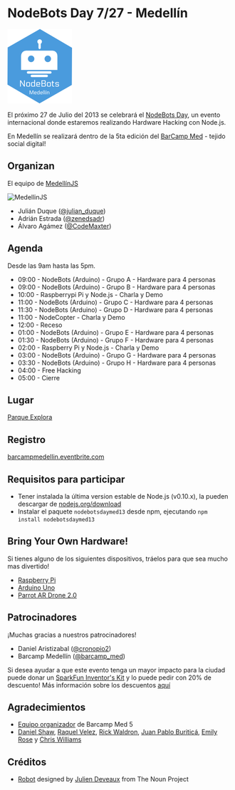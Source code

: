 # NodeBots Day 7/27 - Medellín

![NodeBots Medellín](img/nodebots.png)

El próximo 27 de Julio del 2013 se celebrará el [NodeBots Day](http://nodebotsday.com), un evento internacional donde estaremos realizando Hardware Hacking con Node.js.

En Medellín se realizará dentro de la 5ta edición del [BarCamp Med](http://www.barcampmedellin.org/) - tejido social digital!

## Organizan
El equipo de [MedellínJS](http://medellinjs.org)

![MedellinJS](http://photos4.meetupstatic.com/photos/event/b/c/5/e/global_164568222.jpeg)

* Julián Duque ([@julian_duque](http://twitter.com/julian_duque))
* Adrián Estrada ([@zenedsadr](http://twitter.com/zenedsadr))
* Álvaro Agámez ([@CodeMaxter](http://twitter.com/CodeMaxter))

## Agenda
Desde las 9am hasta las 5pm.

* 09:00 - NodeBots (Arduino) - Grupo A - Hardware para 4 personas
* 09:00 - NodeBots (Arduino) - Grupo B - Hardware para 4 personas
* 10:00 - Raspberrypi Pi y Node.js - Charla y Demo
* 11:00 - NodeBots (Arduino) - Grupo C - Hardware para 4 personas
* 11:30 - NodeBots (Arduino) - Grupo D - Hardware para 4 personas
* 11:00 - NodeCopter - Charla y Demo
* 12:00 - Receso
* 01:00 - NodeBots (Arduino) - Grupo E - Hardware para 4 personas
* 01:30 - NodeBots (Arduino) - Grupo F - Hardware para 4 personas
* 02:00 - Raspberry Pi y Node.js - Charla y Demo
* 03:00 - NodeBots (Arduino) - Grupo G - Hardware para 4 personas
* 03:30 - NodeBots (Arduino) - Grupo H - Hardware para 4 personas
* 04:00 - Free Hacking
* 05:00 - Cierre

## Lugar
[Parque Explora](https://www.google.com/maps?q=Parque+Explora&ll=6.271042,-75.563343&spn=0.018514,0.031972&sll=27.370354217574423,-82.51921790000002&sspn=0.07378589616566318,0.1606115116141169&t=m&dg=opt&hq=Parque+Explora&radius=15000&z=16&iwloc=A)

## Registro
[barcampmedellin.eventbrite.com](https://barcampmedellin.eventbrite.com/)

## Requisitos para participar
* Tener instalada la última version estable de Node.js (v0.10.x), la pueden descargar de [nodejs.org/download](http://nodejs.org/download/)
* Instalar el paquete `nodebotsdaymed13` desde npm, ejecutando `npm install nodebotsdaymed13`

## Bring Your Own Hardware!
Si tienes alguno de los siguientes dispositivos, tráelos para que sea mucho mas divertido!

* [Raspberry Pi](http://www.raspberrypi.org/)
* [Arduino Uno](http://arduino.cc/en/Main/arduinoBoardUno)
* [Parrot AR Drone 2.0](http://ardrone2.parrot.com/)

## Patrocinadores
¡Muchas gracias a nuestros patrocinadores!

* Daniel Aristizabal ([@cronopio2](http://twitter.com/cronopio2))
* Barcamp Medellín ([@barcamp_med](http://twitter.com/barcamp_med))

Si desea ayudar a que este evento tenga un mayor impacto para la ciudad puede donar un [SparkFun Inventor's Kit](https://www.sparkfun.com/products/11227) y lo puede pedir con 20% de descuento!
Más información sobre los descuentos [aquí](https://github.com/nodebots/nodebotsday/blob/master/Organizers.md#discounts)

## Agradecimientos
* [Equipo organizador](http://www.barcampmedellin.org/organizan/) de Barcamp Med 5
* [Daniel Shaw](http://twitter.com/dshaw), [Raquel Velez](http://twitter.com/rockbot), [Rick Waldron](http://twitter.com/rwaldron), [Juan Pablo Buriticá](http://twitter.com/buritica), [Emily Rose](http://twitter.com/nexxylove) y [Chris Williams](http://twitter.com/voodootikigod)

## Créditos
* [Robot](http://thenounproject.com/noun/robot/#icon-No6865) designed by [Julien Deveaux](http://thenounproject.com/Julihan) from The Noun Project
